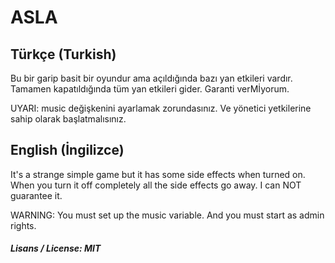 # ASLA
## Türkçe (Turkish)
Bu bir garip basit bir oyundur ama açıldığında bazı yan etkileri vardır. Tamamen kapatıldığında tüm yan etkileri gider. Garanti verMİyorum.

UYARI: music değişkenini ayarlamak zorundasınız. Ve yönetici yetkilerine sahip olarak başlatmalısınız.
## English (İngilizce)
It's a strange simple game but it has some side effects when turned on. When you turn it off completely all the side effects go away. I can NOT guarantee it.

WARNING: You must set up the music variable. And you must start as admin rights.
##### Lisans / License: MIT